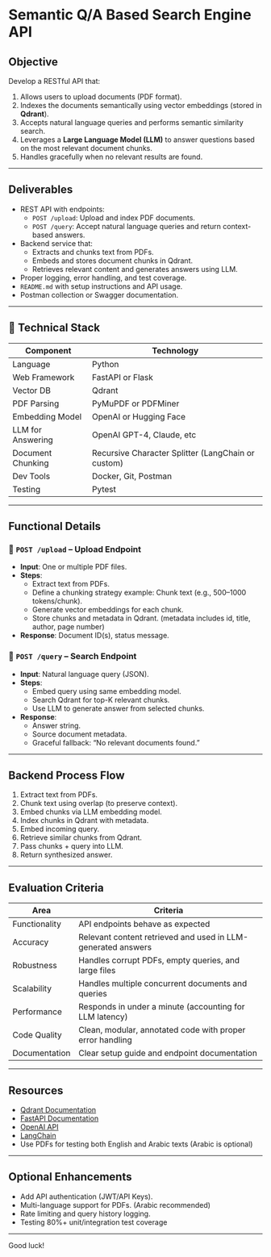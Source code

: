#  Semantic Q/A Based Search Engine API

##  Objective

Develop a RESTful API that:

1. Allows users to upload documents (PDF format).
2. Indexes the documents semantically using vector embeddings (stored in **Qdrant**).
3. Accepts natural language queries and performs semantic similarity search.
4. Leverages a **Large Language Model (LLM)** to answer questions based on the most relevant document chunks.
5. Handles gracefully when no relevant results are found.

---

##  Deliverables

- REST API with endpoints:
  - `POST /upload`: Upload and index PDF documents.
  - `POST /query`: Accept natural language queries and return context-based answers.
- Backend service that:
  - Extracts and chunks text from PDFs.
  - Embeds and stores document chunks in Qdrant.
  - Retrieves relevant content and generates answers using LLM.
- Proper logging, error handling, and test coverage.
- `README.md` with setup instructions and API usage.
- Postman collection or Swagger documentation.

---

## 🔧 Technical Stack

| Component             | Technology                          |
|----------------------|--------------------------------------|
| Language             | Python                               |
| Web Framework        | FastAPI or Flask                     |
| Vector DB            | Qdrant                               |
| PDF Parsing          | PyMuPDF or PDFMiner                  |
| Embedding Model      | OpenAI  or Hugging Face              |
| LLM for Answering    | OpenAI GPT-4, Claude, etc            |
| Document Chunking    | Recursive Character Splitter (LangChain or custom) |
| Dev Tools            | Docker, Git, Postman                 |
| Testing              | Pytest                               |

---

##  Functional Details

### 🔹 `POST /upload` – Upload Endpoint

- **Input**: One or multiple PDF files.
- **Steps**:
  - Extract text from PDFs.
  - Define a chunking strategy example: Chunk text (e.g., 500–1000 tokens/chunk).
  - Generate vector embeddings for each chunk.
  - Store chunks and metadata in Qdrant. (metadata includes id, title, author, page number)
- **Response**: Document ID(s), status message.

### 🔹 `POST /query` – Search Endpoint

- **Input**: Natural language query (JSON).
- **Steps**:
  - Embed query using same embedding model.
  - Search Qdrant for top-K relevant chunks.
  - Use LLM to generate answer from selected chunks.
- **Response**:
  - Answer string.
  - Source document metadata.
  - Graceful fallback: “No relevant documents found.”

---

##  Backend Process Flow

1. Extract text from PDFs.
2. Chunk text using overlap (to preserve context).
3. Embed chunks via LLM embedding model.
4. Index chunks in Qdrant with metadata.
5. Embed incoming query.
6. Retrieve similar chunks from Qdrant.
7. Pass chunks + query into LLM.
8. Return synthesized answer.

---

##  Evaluation Criteria

| Area         | Criteria                                                   |
|--------------|------------------------------------------------------------|
| Functionality | API endpoints behave as expected                          |
| Accuracy      | Relevant content retrieved and used in LLM-generated answers |
| Robustness    | Handles corrupt PDFs, empty queries, and large files      |
| Scalability   | Handles multiple concurrent documents and queries         |
| Performance   | Responds in under a minute (accounting for LLM latency)   |
| Code Quality  | Clean, modular, annotated code with proper error handling |
| Documentation | Clear setup guide and endpoint documentation              |

---

## Resources

- [Qdrant Documentation](https://qdrant.tech/documentation/)
- [FastAPI Documentation](https://fastapi.tiangolo.com/)
- [OpenAI API](https://platform.openai.com/docs/)
- [LangChain](https://docs.langchain.com/)
- Use PDFs for testing both English and Arabic texts (Arabic is optional)

---

## Optional Enhancements

- Add API authentication (JWT/API Keys).
- Multi-language support for PDFs. (Arabic recommended)
- Rate limiting and query history logging.
- Testing 80%+ unit/integration test coverage  

---

Good luck!
